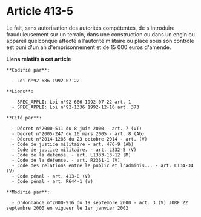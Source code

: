 # Article 413-5

Le fait, sans autorisation des autorités compétentes, de s'introduire frauduleusement sur un terrain, dans une construction
ou dans un engin ou appareil quelconque affecté à l'autorité militaire ou placé sous son contrôle est puni d'un an
d'emprisonnement et de 15 000 euros d'amende.

**Liens relatifs à cet article**

	**Codifié par**:

	  - Loi n°92-686 1992-07-22

	**Liens**:

	  - SPEC_APPLI: Loi n°92-686 1992-07-22 art. 1
	  - SPEC_APPLI: Loi n°92-1336 1992-12-16 art. 373

	**Cité par**:

	  - Décret n°2000-511 du 8 juin 2000 - art. 7 (VT)
	  - Décret n°2005-247 du 16 mars 2005 - art. 8 (Ab)
	  - Décret n°2014-1285 du 23 octobre 2014 - art. (V)
	  - Code de justice militaire - art. 476-9 (Ab)
	  - Code de justice militaire. - art. L332-5 (V)
	  - Code de la défense. - art. L1333-13-12 (M)
	  - Code de la défense. - art. R2361-1 (V)
	  - Code des relations entre le public et l'adminis... - art. L134-34 (V)
	  - Code pénal - art. 413-8 (V)
	  - Code pénal - art. R644-1 (V)

	**Modifié par**:

	  - Ordonnance n°2000-916 du 19 septembre 2000 - art. 3 (V) JORF 22 septembre 2000 en vigueur le 1er janvier 2002
